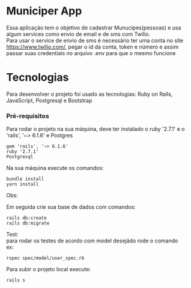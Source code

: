 # Municiper App
Essa aplicação tem o objetivo de cadastrar Munucipes(pessoas) e usa algum services como envio de email e de sms com Twilio.<br>
Para usar o service de envio de sms é necessário ter uma conta no site https://www.twilio.com/, pegar o id da conta, token e número e assim passar suas credentials no arquivo .env para que o mesmo funcione


# Tecnologias

Para desenvolver o projeto foi usado as tecnologias: Ruby on Rails, JavaScript, Postgresql e Bootstrap

### Pré-requisitos

Para rodar o projeto na sua máquina, deve ter instalado o ruby '2.7.1' e o 'rails', '~> 6.1.6' e Postgres

```
gem 'rails', '~> 6.1.6'
ruby '2.7.1'
Postgresql 
```

Na sua máquina execute os comandos:
```
bundle install
yarn install
```

Obs:  
 

Em seguida crie sua base de dados com comandos:

```
rails db:create
rails db:migrate
```
Test:<br>
para rodar os testes de acordo com model desejádo rode o comando<br>
ex:
```
rspec spec/model/user_spec.rb

```

Para subir o projeto local execute:
```
rails s
```

